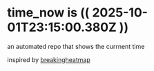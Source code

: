 # time_now is (( 2025-10-01T23:15:00.380Z ))

an automated repo that shows the currnent time

inspired by [breakingheatmap](https://github.com/breakingheatmap/breakingheatmap)